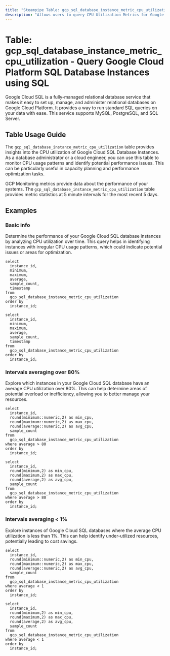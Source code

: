 ```yaml
---
title: "Steampipe Table: gcp_sql_database_instance_metric_cpu_utilization - Query Google Cloud Platform SQL Database Instances using SQL"
description: "Allows users to query CPU Utilization Metrics for Google Cloud Platform SQL Database Instances. This provides insights into the CPU usage patterns and potential performance bottlenecks."
---
```


# Table: gcp_sql_database_instance_metric_cpu_utilization - Query Google Cloud Platform SQL Database Instances using SQL

Google Cloud SQL is a fully-managed relational database service that makes it easy to set up, manage, and administer relational databases on Google Cloud Platform. It provides a way to run standard SQL queries on your data with ease. This service supports MySQL, PostgreSQL, and SQL Server.

## Table Usage Guide

The `gcp_sql_database_instance_metric_cpu_utilization` table provides insights into the CPU utilization of Google Cloud SQL Database Instances. As a database administrator or a cloud engineer, you can use this table to monitor CPU usage patterns and identify potential performance issues. This can be particularly useful in capacity planning and performance optimization tasks.

GCP Monitoring metrics provide data about the performance of your systems. The `gcp_sql_database_instance_metric_cpu_utilization` table provides metric statistics at 5 minute intervals for the most recent 5 days.

## Examples

### Basic info
Determine the performance of your Google Cloud SQL database instances by analyzing CPU utilization over time. This query helps in identifying instances with irregular CPU usage patterns, which could indicate potential issues or areas for optimization.

```sql+postgres
select
  instance_id,
  minimum,
  maximum,
  average,
  sample_count,
  timestamp
from
  gcp_sql_database_instance_metric_cpu_utilization
order by
  instance_id;
```

```sql+sqlite
select
  instance_id,
  minimum,
  maximum,
  average,
  sample_count,
  timestamp
from
  gcp_sql_database_instance_metric_cpu_utilization
order by
  instance_id;
```

### Intervals averaging over 80%
Explore which instances in your Google Cloud SQL database have an average CPU utilization over 80%. This can help determine areas of potential overload or inefficiency, allowing you to better manage your resources.

```sql+postgres
select
  instance_id,
  round(minimum::numeric,2) as min_cpu,
  round(maximum::numeric,2) as max_cpu,
  round(average::numeric,2) as avg_cpu,
  sample_count
from
  gcp_sql_database_instance_metric_cpu_utilization
where average > 80
order by
  instance_id;
```

```sql+sqlite
select
  instance_id,
  round(minimum,2) as min_cpu,
  round(maximum,2) as max_cpu,
  round(average,2) as avg_cpu,
  sample_count
from
  gcp_sql_database_instance_metric_cpu_utilization
where average > 80
order by
  instance_id;
```

### Intervals averaging < 1%
Explore instances of Google Cloud SQL databases where the average CPU utilization is less than 1%. This can help identify under-utilized resources, potentially leading to cost savings.

```sql+postgres
select
  instance_id,
  round(minimum::numeric,2) as min_cpu,
  round(maximum::numeric,2) as max_cpu,
  round(average::numeric,2) as avg_cpu,
  sample_count
from
  gcp_sql_database_instance_metric_cpu_utilization
where average < 1
order by
  instance_id;
```

```sql+sqlite
select
  instance_id,
  round(minimum,2) as min_cpu,
  round(maximum,2) as max_cpu,
  round(average,2) as avg_cpu,
  sample_count
from
  gcp_sql_database_instance_metric_cpu_utilization
where average < 1
order by
  instance_id;
```